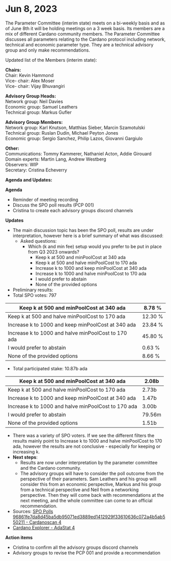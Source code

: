 # Jun 8, 2023

The Parameter Committee (interim state) meets on a bi-weekly basis and as of June 8th it will be holding meetings on a 3 week basis. Its members are a mix of different Cardano community members. The Parameter Committee discusses all parameters relating to the Cardano protocol including network, technical and economic parameter type. They are a technical advisory group and only make recommendations.

Updated list of the Members (interim state):

**Chairs:**\
Chair: Kevin Hammond\
Vice- chair: Alex Moser\
Vice- chair: Vijay Bhuvangiri

**Advisory Group Heads:**\
Network group: Neil Davies\
Economic group: Samuel Leathers\
Technical group: Markus Gufler

**Advisory Group Members:**\
Network group: Karl Knutson, Matthias Sieber, Marcin Szamotulski\
Technical group: Ruslan Dudin, Michael Peyton Jones\
Economic group: Sergio Sanchez, Philip Lazos, Giovanni Gargiulo

**Other:**\
Communications: Tommy Kammerer, Nathaniel Acton, Addie Girouard\
Domain experts: Martin Lang, Andrew Westberg\
Observers: WIP\
Secretary: Cristina Echeverry

**Agenda and Updates:**

**Agenda**

* Reminder of meeting recording
* Discuss the SPO poll results (PCP 001)
* Cristina to create each advisory groups discord channels

**Updates**

* The main discussion topic has been the SPO poll, results are under interpretation, however here is a brief summary of what was discussed:
  * Asked questions:
    * Which (k and min fee) setup would you prefer to be put in place from Q3 2023 onwards?
      * Keep k at 500 and minPoolCost at 340 ada
      * Keep k at 500 and halve minPoolCost to 170 ada
      * Increase k to 1000 and keep minPoolCost at 340 ada
      * Increase k to 1000 and halve minPoolCost to 170 ada
      * I would prefer to abstain
      * None of the provided options
* Preliminary results:
* Total SPO votes: 797

| Keep k at 500 and minPoolCost at 340 ada            | 8.78 %  |
| --------------------------------------------------- | ------- |
| Keep k at 500 and halve minPoolCost to 170 ada      | 12.30 % |
| Increase k to 1000 and keep minPoolCost at 340 ada  | 23.84 % |
| Increase k to 1000 and halve minPoolCost to 170 ada | 45.80 % |
| I would prefer to abstain                           | 0.63 %  |
| None of the provided options                        | 8.66 %  |

* Total participated stake: 10.87b ada

| Keep k at 500 and minPoolCost at 340 ada            | 2.08b  |
| --------------------------------------------------- | ------ |
| Keep k at 500 and halve minPoolCost to 170 ada      | 2.73b  |
| Increase k to 1000 and keep minPoolCost at 340 ada  | 1.47b  |
| Increase k to 1000 and halve minPoolCost to 170 ada | 3.00b  |
| I would prefer to abstain                           | 79.56m |
| None of the provided options                        | 1.51b  |

* There was a variety of SPO voters. If we see the different filters the results mainly point to Increase k to 1000 and halve minPoolCost to 170 ada, however the results are not conclusive - especially for keeping or increasing k.
* **Next steps**:
  * Results are now under interpretation by the parameter committee and the Cardano community.
  * The advisory groups will have to consider the poll outcome from the perspective of their parameters. Sam Leathers and his group will consider this from an economic perspective, Markus and his group from a technical perspective and Neil from a networking perspective. Then they will come back with recommendations at the next meeting, and the whole committee can come to an official recommendation.
* Sources: [SPO Polls 96861fe7da8d45ba5db95071ed3889ed1412929f33610636c072a4b5ab550211 - Cardanoscan 4](https://cardanoscan.io/spo-polls/96861fe7da8d45ba5db95071ed3889ed1412929f33610636c072a4b5ab550211)
* [Cardano Explorer - AdaStat 4](https://adastat.net/polls/96861fe7da8d45ba5db95071ed3889ed1412929f33610636c072a4b5ab550211)

**Action items**

* Cristina to confirm all the advisory groups discord channels
* Advisory groups to revise the PCP 001 and provide a recommendation

